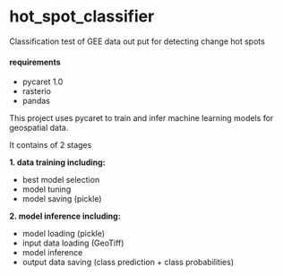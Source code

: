 # hot_spot_classifier
Classification test of GEE data out put for detecting change hot spots

#### requirements
- pycaret 1.0
- rasterio
- pandas


This project uses pycaret to train and infer machine learning models for geospatial data. 

It contains of 2 stages

**1. data training including:**
- best model selection
- model tuning
- model saving (pickle)

**2. model inference including:**
- model loading (pickle)
- input data loading (GeoTiff)
- model inference
- output data saving (class prediction + class probabilities)
